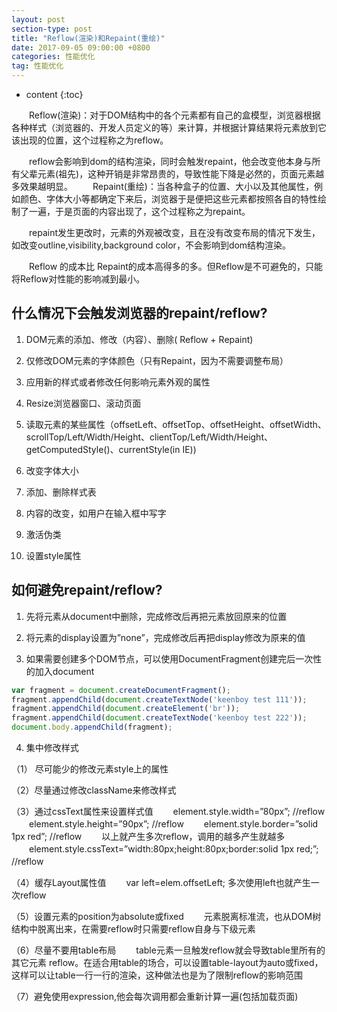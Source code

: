 ```yaml
---
layout: post
section-type: post
title: "Reflow(渲染)和Repaint(重绘)"
date: 2017-09-05 09:00:00 +0800 
categories: 性能优化
tag: 性能优化
---
```

* content
{:toc}

　　Reflow(渲染)：对于DOM结构中的各个元素都有自己的盒模型，浏览器根据各种样式（浏览器的、开发人员定义的等）来计算，并根据计算结果将元素放到它该出现的位置，这个过程称之为reflow。

<!-- more -->

　　reflow会影响到dom的结构渲染，同时会触发repaint，他会改变他本身与所有父辈元素(祖先)，这种开销是非常昂贵的，导致性能下降是必然的，页面元素越多效果越明显。
　　Repaint(重绘)：当各种盒子的位置、大小以及其他属性，例如颜色、字体大小等都确定下来后，浏览器于是便把这些元素都按照各自的特性绘制了一遍，于是页面的内容出现了，这个过程称之为repaint。

　　repaint发生更改时，元素的外观被改变，且在没有改变布局的情况下发生，如改变outline,visibility,background color，不会影响到dom结构渲染。

　　Reflow 的成本比 Repaint的成本高得多的多。但Reflow是不可避免的，只能将Reflow对性能的影响减到最小。

## 什么情况下会触发浏览器的repaint/reflow?

1. DOM元素的添加、修改（内容）、删除( Reflow + Repaint)

2. 仅修改DOM元素的字体颜色（只有Repaint，因为不需要调整布局）

3. 应用新的样式或者修改任何影响元素外观的属性

4. Resize浏览器窗口、滚动页面

5. 读取元素的某些属性（offsetLeft、offsetTop、offsetHeight、offsetWidth、 scrollTop/Left/Width/Height、clientTop/Left/Width/Height、 getComputedStyle()、currentStyle(in IE)) 

6. 改变字体大小

7. 添加、删除样式表

8. 内容的改变，如用户在输入框中写字

9. 激活伪类

10. 设置style属性

## 如何避免repaint/reflow?

1. 先将元素从document中删除，完成修改后再把元素放回原来的位置

2. 将元素的display设置为”none”，完成修改后再把display修改为原来的值

3. 如果需要创建多个DOM节点，可以使用DocumentFragment创建完后一次性的加入document 

```javascript
var fragment = document.createDocumentFragment();
fragment.appendChild(document.createTextNode('keenboy test 111'));
fragment.appendChild(document.createElement('br'));
fragment.appendChild(document.createTextNode('keenboy test 222'));
document.body.appendChild(fragment);
```

4. 集中修改样式 

（1） 尽可能少的修改元素style上的属性 

（2）尽量通过修改className来修改样式

（3）通过cssText属性来设置样式值
　　element.style.width=”80px”;  //reflow
　　element.style.height=”90px”; //reflow
　　element.style.border=”solid 1px red”; //reflow
　　以上就产生多次reflow，调用的越多产生就越多
　　element.style.cssText=”width:80px;height:80px;border:solid 1px red;”; //reflow　

（4）缓存Layout属性值 
　　var left=elem.offsetLeft; 多次使用left也就产生一次reflow

（5）设置元素的position为absolute或fixed
　　元素脱离标准流，也从DOM树结构中脱离出来，在需要reflow时只需要reflow自身与下级元素

（6）尽量不要用table布局
　　table元素一旦触发reflow就会导致table里所有的其它元素 reflow。在适合用table的场合，可以设置table-layout为auto或fixed，这样可以让table一行一行的渲染，这种做法也是为了限制reflow的影响范围

（7）避免使用expression,他会每次调用都会重新计算一遍(包括加载页面)